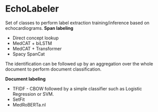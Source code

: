 # EchoLabeler

Set of classes to perform label extraction training/inference based on echocardiograms.
**Span labeling**
* Direct concept lookup
* MedCAT + biLSTM
* MedCAT + Transformer
* Spacy SpanCat

The identification can be followed up by an aggregation over the whole document
to perform document classification.

**Document labeling**
* TFIDF - CBOW followed by a simple classifier such as Logistic Regression or SVM.
* SetFit
* MedRoBERTa.nl


